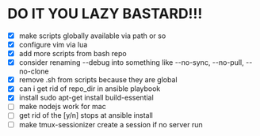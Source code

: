 # DO IT YOU LAZY BASTARD!!!

- [x] make scripts globally available via path or so
- [x] configure vim via lua
- [x] add more scripts from bash repo
- [x] consider renaming --debug into something like --no-sync, --no-pull, --no-clone
- [x] remove .sh from scripts because they are global
- [x] can i get rid of repo_dir in ansible playbook
- [x] install sudo apt-get install build-essential
- [ ] make nodejs work for mac
- [ ] get rid of the [y/n] stops at ansible install
- [ ] make tmux-sessionizer create a session if no server run
